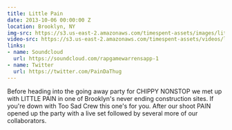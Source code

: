 ```yaml
---
title: Little Pain
date: 2013-10-06 00:00:00 Z
location: Brooklyn, NY
img-src: https://s3.us-east-2.amazonaws.com/timespent-assets/images/little-pain.png
video-src: https://s3.us-east-2.amazonaws.com/timespent-assets/videos/little-pain.mp4
links:
- name: Soundcloud
  url: https://soundcloud.com/rapgamewarrensapp-1
- name: Twitter
  url: https://twitter.com/PainDaThug
---
```


Before heading into the going away party for CHIPPY NONSTOP we met up with LITTLE PAIN in one of Brooklyn's never ending construction sites. If you're down with Too Sad Crew this one's for you. After our shoot PAIN opened up the party with a live set followed by several more of our collaborators.
